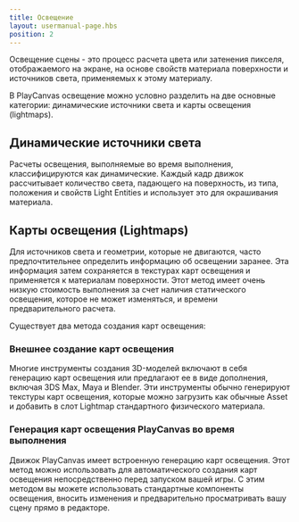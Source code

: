 ```yaml
---
title: Освещение
layout: usermanual-page.hbs
position: 2
---
```


Освещение сцены - это процесс расчета цвета или затенения пикселя, отображаемого на экране, на основе свойств материала поверхности и источников света, применяемых к этому материалу.

В PlayCanvas освещение можно условно разделить на две основные категории: динамические источники света и карты освещения (lightmaps).

## Динамические источники света

Расчеты освещения, выполняемые во время выполнения, классифицируются как динамические. Каждый кадр движок рассчитывает количество света, падающего на поверхность, из типа, положения и свойств Light Entities и использует это для окрашивания материала.

## Карты освещения (Lightmaps)

Для источников света и геометрии, которые не двигаются, часто предпочтительнее определить информацию об освещении заранее. Эта информация затем сохраняется в текстурах карт освещения и применяется к материалам поверхности. Этот метод имеет очень низкую стоимость выполнения за счет наличия статического освещения, которое не может изменяться, и времени предварительного расчета.

Существует два метода создания карт освещения:

### Внешнее создание карт освещения

Многие инструменты создания 3D-моделей включают в себя генерацию карт освещения или предлагают ее в виде дополнения, включая 3DS Max, Maya и Blender. Эти инструменты обычно генерируют текстуры карт освещения, которые можно загрузить как обычные Asset и добавить в слот Lightmap стандартного физического материала.

### Генерация карт освещения PlayCanvas во время выполнения

Движок PlayCanvas имеет встроенную генерацию карт освещения. Этот метод можно использовать для автоматического создания карт освещения непосредственно перед запуском вашей игры. С этим методом вы можете использовать стандартные компоненты освещения, вносить изменения и предварительно просматривать вашу сцену прямо в редакторе.
